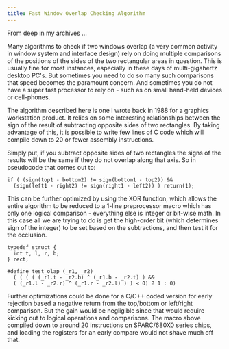 ```yaml
---
title: Fast Window Overlap Checking Algorithm
---
```


From deep in my archives ...

Many algorithms to check if two windows overlap (a very common activity in window system and interface design) rely on doing multiple comparisons of the positions of the sides of the two rectangular areas in question. This is usually fine for most instances, especially in these days of multi-gigahertz desktop PC's. But sometimes you need to do so many such comparisons that speed becomes the paramount concern. And sometimes you do not have a super fast processor to rely on - such as on small hand-held devices or cell-phones.

The algorithm described here is one I wrote back in 1988 for a graphics workstation product. It relies on some interesting relationships between the sign of the result of subtracting opposite sides of two rectangles. By taking advantage of this, it is possible to write few lines of C code which will compile down to 20 or fewer assembly instructions.

Simply put, if you subtract opposite sides of two rectangles the signs of the results will be the same if they do not overlap along that axis. So in pseudocode that comes out to:

```
if ( (sign(top1 - bottom2) != sign(bottom1 - top2)) &&
  (sign(left1 - right2) != sign(right1 - left2)) ) return(1);
```

This can be further optimized by using the XOR function, which allows the entire algorithm to be reduced to a 1-line preprocessor macro which has only one logical comparison - everything else is integer or bit-wise math. In this case all we are trying to do is get the high-order bit (which determines sign of the integer) to be set based on the subtractions, and then test it for the occlusion.

```
typedef struct {
  int t, l, r, b;
} rect;

#define test_olap (_r1, _r2)
  ( ( ( ( (_r1.t - _r2.b) ^ (_r1.b - _r2.t) ) &&
  ( (_r1.l - _r2.r) ^ (_r1.r - _r2.l) ) ) < 0) ? 1 : 0)
```

Further optimizations could be done for a C/C++ coded version for early rejection based a negative return from the top/bottom or left/right comparison. But the gain would be negligible since that would require kicking out to logical operations and comparisons. The macro above compiled down to around 20 instructions on SPARC/680X0 series chips, and loading the registers for an early compare would not shave much off that.
